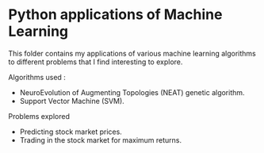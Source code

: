 # Python applications of Machine Learning

This folder contains my applications of various machine learning algorithms to different problems that I find interesting to explore.

Algorithms used :
- NeuroEvolution of Augmenting Topologies (NEAT) genetic algorithm.
- Support Vector Machine (SVM).

Problems explored
- Predicting stock market prices.
- Trading in the stock market for maximum returns.
